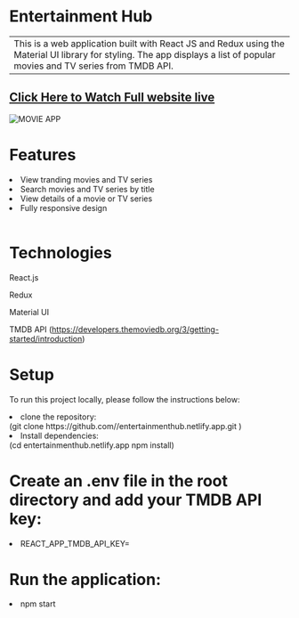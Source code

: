 # Entertainment Hub
<table>
<tr>
<td>
This is a web application built with React JS and Redux using the Material UI library for styling. The app displays a list of popular movies and TV series from TMDB API.
</td>
</tr>
</table>

## [Click Here to Watch Full website live](https://entertainmenthub.netlify.app/)

![MOVIE APP](https://user-images.githubusercontent.com/51760520/124705920-1172ac80-df14-11eb-9568-1e91968b1273.png)

# Features
<table>

<li> View tranding movies and TV series </li>

<li> Search movies and TV series by title </li>

<li> View details of a movie or TV series </li>





<li> Fully responsive design </li> 
    
</table> 

# Technologies

React.js  

Redux

Material UI

TMDB API (https://developers.themoviedb.org/3/getting-started/introduction)

# Setup
 
To run this project locally, please follow the instructions below:

<li> clone the repository: </li>
(git clone https://github.com/<YOUR_GITHUB_USERNAME>/entertainmenthub.netlify.app.git
) 
 
<li> Install dependencies:</li>
(cd entertainmenthub.netlify.app
npm install)

# Create an .env file in the root directory and add your TMDB API key:


<li> REACT_APP_TMDB_API_KEY=<https://developers.themoviedb.org/3/getting-started/introduction> </li>
    
# Run the application:
    
 <li> npm start </li>

    
